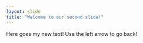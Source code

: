```yaml
---
layout: slide
title: "Welcome to our second slide!"
---
```

Here goes my new text!
Use the left arrow to go back!
